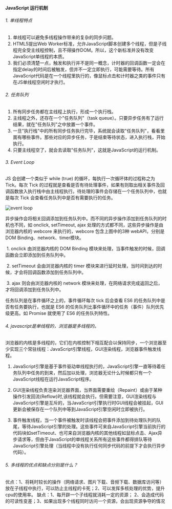 #### JavaScript 运行机制

###### 1. 单线程特点

1. 单线程可以避免多线程操作带来的复杂的同步问题。
2. HTML5提出Web Worker标准，允许JavaScript脚本创建多个线程，但是子线程完全受主线程控制，且不得操作DOM。所以，这个新标准并没有改变JavaScript单线程的本质。
3. 我们必须清楚一点，触发和执行并不是同一概念，计时器的回调函数一定会在指定delay的时间后被触发，但并不一定立即执行，可能需要等待。所有JavaScript代码是在一个线程里执行的，像鼠标点击和计时器之类的事件只有在JS单线程空闲时才执行。

###### 2. 任务队列

1. 所有同步任务都在主线程上执行，形成一个执行栈。
2. 主线程之外，还存在一个"任务队列"（task queue）。只要异步任务有了运行结果，就在"任务队列"之中放置一个事件。
3. 一旦"执行栈"中的所有同步任务执行完毕，系统就会读取"任务队列"，看看里面有哪些事件。那些对应的异步任务，于是结束等待状态，进入执行栈，开始执行。
4. 只要主线程空了，就会去读取"任务队列"，这就是JavaScript的运行机制。

###### 3. Event Loop

JS 会创建一个类似于 while (true) 的循环，每执行一次循环体的过程称之为 Tick。每次 Tick 的过程就是查看是否有待处理事件，如果有则取出相关事件及回调函数放入执行栈中由主线程执行。待处理的事件会存储在一个任务队列中，也就是每次 Tick 会查看任务队列中是否有需要执行的任务。

![event loop](http://www.ruanyifeng.com/blogimg/asset/2014/bg2014100802.png)

异步操作会将相关回调添加到任务队列中。而不同的异步操作添加到任务队列的时机也不同，如 onclick, setTimeout, ajax 处理的方式都不同，这些异步操作是由浏览器内核的 webcore 来执行的，webcore 包含上图中的3种 webAPI，分别是 DOM Binding、network、timer模块。

​	1. onclick 由浏览器内核的 DOM Binding 模块来处理，当事件触发的时候，回调函数会立即添加到任务队列中。

​	2. setTimeout 会由浏览器内核的 timer 模块来进行延时处理，当时间到达的时候，才会将回调函数添加到任务队列中。

​	3. ajax 则会由浏览器内核的 network 模块来处理，在网络请求完成返回之后，才将回调添加到任务队列中。

任务队列是在事件循环之上的，事件循环每次 tick 后会查看 ES6 的任务队列中是否有任务要执行，也就是 ES6 的任务队列比事件循环中的任务（事件）队列优先级更高。如 Promise 就使用了 ES6 的任务队列特性。

###### 4. javascript是单线程的，浏览器是多线程的。

浏览器的内核是多线程的，它们在内核控制下相互配合以保持同步，一个浏览器至少实现三个常驻线程：JavaScript引擎线程，GUI渲染线程，浏览器事件触发线程。

1. JavaScript引擎是基于事件驱动单线程执行的，JavaScript引擎一直等待着任务队列中任务的到来，然后加以处理，浏览器无论什么时候都只有一个JavaScript线程在运行JavaScript程序。

2. GUI渲染线程负责渲染浏览器界面，当界面需要重绘（Repaint）或由于某种操作引发回流(Reflow)时,该线程就会执行。但需要注意，GUI渲染线程与JavaScript引擎是互斥的，当JavaScript引擎执行时GUI线程会被挂起，GUI更新会被保存在一个队列中等到JavaScript引擎空闲时立即被执行。

3. 事件触发线程，当一个事件被触发时该线程会把事件添加到待处理队列的队尾，等待JavaScript引擎的处理。这些事件可来自JavaScript引擎当前执行的代码块如setTimeout、也可来自浏览器内核的其他线程如鼠标点击、Ajax异步请求等，但由于JavaScript的单线程关系所有这些事件都得排队等待JavaScript引擎处理（当线程中没有执行任何同步代码的前提下才会执行异步代码）。

###### 5. 多线程的优点和缺点分别是什么？

优点：1、将耗时较长的操作（网络请求、图片下载、音频下载、数据库访问等）放在子线程中执行，可以防止主线程的卡死；2、可以发挥多核处理的优势，提升cpu的使用率。 缺点：1、每开辟一个子线程就消耗一定的资源； 2、会造成代码的可读性变差；3、如果出现多个线程同时访问一个资源，会出现资源争夺的情况